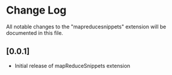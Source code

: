 # Change Log

All notable changes to the "mapreducesnippets" extension will be documented in this file.

## [0.0.1]

- Initial release of mapReduceSnippets extension